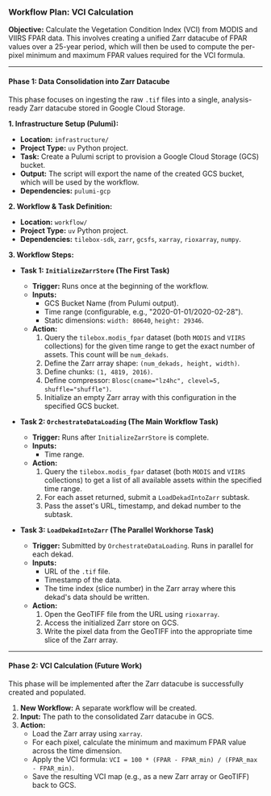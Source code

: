 ### Workflow Plan: VCI Calculation

**Objective:** Calculate the Vegetation Condition Index (VCI) from MODIS and VIIRS FPAR data. This involves creating a unified Zarr datacube of FPAR values over a 25-year period, which will then be used to compute the per-pixel minimum and maximum FPAR values required for the VCI formula.

---

#### **Phase 1: Data Consolidation into Zarr Datacube**

This phase focuses on ingesting the raw `.tif` files into a single, analysis-ready Zarr datacube stored in Google Cloud Storage.

**1. Infrastructure Setup (Pulumi):**
-   **Location:** `infrastructure/`
-   **Project Type:** `uv` Python project.
-   **Task:** Create a Pulumi script to provision a Google Cloud Storage (GCS) bucket.
-   **Output:** The script will export the name of the created GCS bucket, which will be used by the workflow.
-   **Dependencies:** `pulumi-gcp`

**2. Workflow & Task Definition:**
-   **Location:** `workflow/`
-   **Project Type:** `uv` Python project.
-   **Dependencies:** `tilebox-sdk`, `zarr`, `gcsfs`, `xarray`, `rioxarray`, `numpy`.

**3. Workflow Steps:**

*   **Task 1: `InitializeZarrStore` (The First Task)**
    *   **Trigger:** Runs once at the beginning of the workflow.
    *   **Inputs:**
        *   GCS Bucket Name (from Pulumi output).
        *   Time range (configurable, e.g., "2020-01-01/2020-02-28").
        *   Static dimensions: `width: 80640`, `height: 29346`.
    *   **Action:**
        1.  Query the `tilebox.modis_fpar` dataset (both `MODIS` and `VIIRS` collections) for the given time range to get the exact number of assets. This count will be `num_dekads`.
        2.  Define the Zarr array shape: `(num_dekads, height, width)`.
        3.  Define chunks: `(1, 4819, 2016)`.
        4.  Define compressor: `Blosc(cname="lz4hc", clevel=5, shuffle="shuffle")`.
        5.  Initialize an empty Zarr array with this configuration in the specified GCS bucket.

*   **Task 2: `OrchestrateDataLoading` (The Main Workflow Task)**
    *   **Trigger:** Runs after `InitializeZarrStore` is complete.
    *   **Inputs:**
        *   Time range.
    *   **Action:**
        1.  Query the `tilebox.modis_fpar` dataset (both `MODIS` and `VIIRS` collections) to get a list of all available assets within the specified time range.
        2.  For each asset returned, submit a `LoadDekadIntoZarr` subtask.
        3.  Pass the asset's URL, timestamp, and dekad number to the subtask.

*   **Task 3: `LoadDekadIntoZarr` (The Parallel Workhorse Task)**
    *   **Trigger:** Submitted by `OrchestrateDataLoading`. Runs in parallel for each dekad.
    *   **Inputs:**
        *   URL of the `.tif` file.
        *   Timestamp of the data.
        *   The time index (slice number) in the Zarr array where this dekad's data should be written.
    *   **Action:**
        1.  Open the GeoTIFF file from the URL using `rioxarray`.
        2.  Access the initialized Zarr store on GCS.
        3.  Write the pixel data from the GeoTIFF into the appropriate time slice of the Zarr array.

---

#### **Phase 2: VCI Calculation (Future Work)**

This phase will be implemented after the Zarr datacube is successfully created and populated.

1.  **New Workflow:** A separate workflow will be created.
2.  **Input:** The path to the consolidated Zarr datacube in GCS.
3.  **Action:**
    *   Load the Zarr array using `xarray`.
    *   For each pixel, calculate the minimum and maximum FPAR value across the time dimension.
    *   Apply the VCI formula: `VCI = 100 * (FPAR - FPAR_min) / (FPAR_max - FPAR_min)`.
    *   Save the resulting VCI map (e.g., as a new Zarr array or GeoTIFF) back to GCS.
